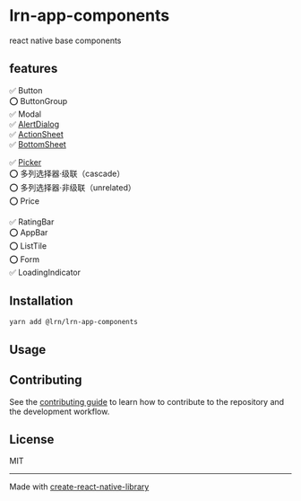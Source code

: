 # lrn-app-components

react native base components

## features
✅ Button  
⭕️ ButtonGroup   
✅ Modal   
✅ [AlertDialog](docs/AlertDialog.md)    
✅ [ActionSheet](docs/ActionSheet.md)  
✅ [BottomSheet](docs/BottomSheet.md)    

✅ [Picker](docs/ScrollPicker.md)   
⭕️ 多列选择器·级联（cascade）   
⭕️ 多列选择器·非级联（unrelated）  
⭕️ Price    

✅ RatingBar  
⭕️ AppBar    
⭕️ ListTile    
⭕️ Form  
✅ LoadingIndicator  

## Installation

```sh
yarn add @lrn/lrn-app-components
```

## Usage


## Contributing

See the [contributing guide](CONTRIBUTING.md) to learn how to contribute to the repository and the development workflow.

## License

MIT

---

Made with [create-react-native-library](https://github.com/callstack/react-native-builder-bob)
